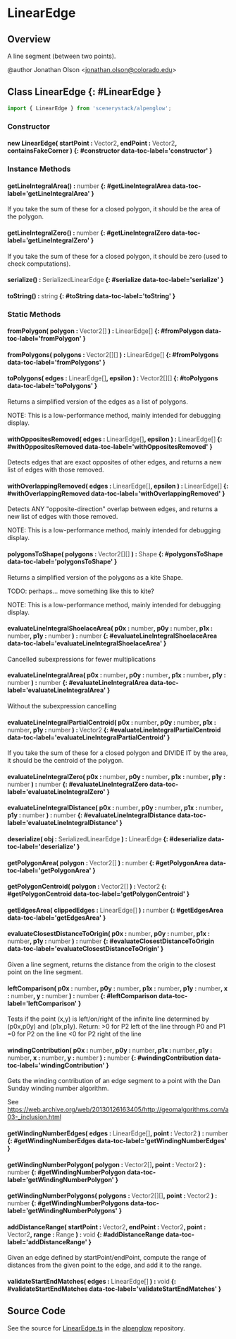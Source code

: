 # LinearEdge

## Overview

A line segment (between two points).

@author Jonathan Olson &lt;jonathan.olson@colorado.edu&gt;

## Class LinearEdge {: #LinearEdge }


```js
import { LinearEdge } from 'scenerystack/alpenglow';
```
### Constructor

#### new LinearEdge( startPoint : <span style="font-weight: 400; opacity: 80%;">Vector2</span>, endPoint : <span style="font-weight: 400; opacity: 80%;">Vector2</span>, containsFakeCorner ) {: #constructor data-toc-label='constructor' }

### Instance Methods

#### getLineIntegralArea() : <span style="font-weight: 400; opacity: 80%;">number</span> {: #getLineIntegralArea data-toc-label='getLineIntegralArea' }

If you take the sum of these for a closed polygon, it should be the area of the polygon.

#### getLineIntegralZero() : <span style="font-weight: 400; opacity: 80%;">number</span> {: #getLineIntegralZero data-toc-label='getLineIntegralZero' }

If you take the sum of these for a closed polygon, it should be zero (used to check computations).

#### serialize() : <span style="font-weight: 400; opacity: 80%;">SerializedLinearEdge</span> {: #serialize data-toc-label='serialize' }

#### toString() : <span style="font-weight: 400; opacity: 80%;">string</span> {: #toString data-toc-label='toString' }

### Static Methods

#### fromPolygon( polygon : <span style="font-weight: 400; opacity: 80%;">Vector2[]</span> ) : <span style="font-weight: 400; opacity: 80%;">LinearEdge[]</span> {: #fromPolygon data-toc-label='fromPolygon' }

#### fromPolygons( polygons : <span style="font-weight: 400; opacity: 80%;">Vector2[][]</span> ) : <span style="font-weight: 400; opacity: 80%;">LinearEdge[]</span> {: #fromPolygons data-toc-label='fromPolygons' }

#### toPolygons( edges : <span style="font-weight: 400; opacity: 80%;">LinearEdge[]</span>, epsilon ) : <span style="font-weight: 400; opacity: 80%;">Vector2[][]</span> {: #toPolygons data-toc-label='toPolygons' }

Returns a simplified version of the edges as a list of polygons.

NOTE: This is a low-performance method, mainly intended for debugging display.

#### withOppositesRemoved( edges : <span style="font-weight: 400; opacity: 80%;">LinearEdge[]</span>, epsilon ) : <span style="font-weight: 400; opacity: 80%;">LinearEdge[]</span> {: #withOppositesRemoved data-toc-label='withOppositesRemoved' }

Detects edges that are exact opposites of other edges, and returns a new list of edges with those removed.

#### withOverlappingRemoved( edges : <span style="font-weight: 400; opacity: 80%;">LinearEdge[]</span>, epsilon ) : <span style="font-weight: 400; opacity: 80%;">LinearEdge[]</span> {: #withOverlappingRemoved data-toc-label='withOverlappingRemoved' }

Detects ANY "opposite-direction" overlap between edges, and returns a new list of edges with those removed.

NOTE: This is a low-performance method, mainly intended for debugging display.

#### polygonsToShape( polygons : <span style="font-weight: 400; opacity: 80%;">Vector2[][]</span> ) : <span style="font-weight: 400; opacity: 80%;">Shape</span> {: #polygonsToShape data-toc-label='polygonsToShape' }

Returns a simplified version of the polygons as a kite Shape.

TODO: perhaps... move something like this to kite?

NOTE: This is a low-performance method, mainly intended for debugging display.

#### evaluateLineIntegralShoelaceArea( p0x : <span style="font-weight: 400; opacity: 80%;">number</span>, p0y : <span style="font-weight: 400; opacity: 80%;">number</span>, p1x : <span style="font-weight: 400; opacity: 80%;">number</span>, p1y : <span style="font-weight: 400; opacity: 80%;">number</span> ) : <span style="font-weight: 400; opacity: 80%;">number</span> {: #evaluateLineIntegralShoelaceArea data-toc-label='evaluateLineIntegralShoelaceArea' }

Cancelled subexpressions for fewer multiplications

#### evaluateLineIntegralArea( p0x : <span style="font-weight: 400; opacity: 80%;">number</span>, p0y : <span style="font-weight: 400; opacity: 80%;">number</span>, p1x : <span style="font-weight: 400; opacity: 80%;">number</span>, p1y : <span style="font-weight: 400; opacity: 80%;">number</span> ) : <span style="font-weight: 400; opacity: 80%;">number</span> {: #evaluateLineIntegralArea data-toc-label='evaluateLineIntegralArea' }

Without the subexpression cancelling

#### evaluateLineIntegralPartialCentroid( p0x : <span style="font-weight: 400; opacity: 80%;">number</span>, p0y : <span style="font-weight: 400; opacity: 80%;">number</span>, p1x : <span style="font-weight: 400; opacity: 80%;">number</span>, p1y : <span style="font-weight: 400; opacity: 80%;">number</span> ) : <span style="font-weight: 400; opacity: 80%;">Vector2</span> {: #evaluateLineIntegralPartialCentroid data-toc-label='evaluateLineIntegralPartialCentroid' }

If you take the sum of these for a closed polygon and DIVIDE IT by the area, it should be the centroid of the
polygon.

#### evaluateLineIntegralZero( p0x : <span style="font-weight: 400; opacity: 80%;">number</span>, p0y : <span style="font-weight: 400; opacity: 80%;">number</span>, p1x : <span style="font-weight: 400; opacity: 80%;">number</span>, p1y : <span style="font-weight: 400; opacity: 80%;">number</span> ) : <span style="font-weight: 400; opacity: 80%;">number</span> {: #evaluateLineIntegralZero data-toc-label='evaluateLineIntegralZero' }

#### evaluateLineIntegralDistance( p0x : <span style="font-weight: 400; opacity: 80%;">number</span>, p0y : <span style="font-weight: 400; opacity: 80%;">number</span>, p1x : <span style="font-weight: 400; opacity: 80%;">number</span>, p1y : <span style="font-weight: 400; opacity: 80%;">number</span> ) : <span style="font-weight: 400; opacity: 80%;">number</span> {: #evaluateLineIntegralDistance data-toc-label='evaluateLineIntegralDistance' }

#### deserialize( obj : <span style="font-weight: 400; opacity: 80%;">SerializedLinearEdge</span> ) : <span style="font-weight: 400; opacity: 80%;">LinearEdge</span> {: #deserialize data-toc-label='deserialize' }

#### getPolygonArea( polygon : <span style="font-weight: 400; opacity: 80%;">Vector2[]</span> ) : <span style="font-weight: 400; opacity: 80%;">number</span> {: #getPolygonArea data-toc-label='getPolygonArea' }

#### getPolygonCentroid( polygon : <span style="font-weight: 400; opacity: 80%;">Vector2[]</span> ) : <span style="font-weight: 400; opacity: 80%;">Vector2</span> {: #getPolygonCentroid data-toc-label='getPolygonCentroid' }

#### getEdgesArea( clippedEdges : <span style="font-weight: 400; opacity: 80%;">LinearEdge[]</span> ) : <span style="font-weight: 400; opacity: 80%;">number</span> {: #getEdgesArea data-toc-label='getEdgesArea' }

#### evaluateClosestDistanceToOrigin( p0x : <span style="font-weight: 400; opacity: 80%;">number</span>, p0y : <span style="font-weight: 400; opacity: 80%;">number</span>, p1x : <span style="font-weight: 400; opacity: 80%;">number</span>, p1y : <span style="font-weight: 400; opacity: 80%;">number</span> ) : <span style="font-weight: 400; opacity: 80%;">number</span> {: #evaluateClosestDistanceToOrigin data-toc-label='evaluateClosestDistanceToOrigin' }

Given a line segment, returns the distance from the origin to the closest point on the line segment.

#### leftComparison( p0x : <span style="font-weight: 400; opacity: 80%;">number</span>, p0y : <span style="font-weight: 400; opacity: 80%;">number</span>, p1x : <span style="font-weight: 400; opacity: 80%;">number</span>, p1y : <span style="font-weight: 400; opacity: 80%;">number</span>, x : <span style="font-weight: 400; opacity: 80%;">number</span>, y : <span style="font-weight: 400; opacity: 80%;">number</span> ) : <span style="font-weight: 400; opacity: 80%;">number</span> {: #leftComparison data-toc-label='leftComparison' }

Tests if the point (x,y) is left/on/right of the infinite line determined by (p0x,p0y) and (p1x,p1y).
Return: &gt;0 for P2 left of the line through P0 and P1
        =0 for P2  on the line
        &lt;0 for P2  right of the line

#### windingContribution( p0x : <span style="font-weight: 400; opacity: 80%;">number</span>, p0y : <span style="font-weight: 400; opacity: 80%;">number</span>, p1x : <span style="font-weight: 400; opacity: 80%;">number</span>, p1y : <span style="font-weight: 400; opacity: 80%;">number</span>, x : <span style="font-weight: 400; opacity: 80%;">number</span>, y : <span style="font-weight: 400; opacity: 80%;">number</span> ) : <span style="font-weight: 400; opacity: 80%;">number</span> {: #windingContribution data-toc-label='windingContribution' }

Gets the winding contribution of an edge segment to a point with the Dan Sunday winding number algorithm.

See https://web.archive.org/web/20130126163405/http://geomalgorithms.com/a03-_inclusion.html

#### getWindingNumberEdges( edges : <span style="font-weight: 400; opacity: 80%;">LinearEdge[]</span>, point : <span style="font-weight: 400; opacity: 80%;">Vector2</span> ) : <span style="font-weight: 400; opacity: 80%;">number</span> {: #getWindingNumberEdges data-toc-label='getWindingNumberEdges' }

#### getWindingNumberPolygon( polygon : <span style="font-weight: 400; opacity: 80%;">Vector2[]</span>, point : <span style="font-weight: 400; opacity: 80%;">Vector2</span> ) : <span style="font-weight: 400; opacity: 80%;">number</span> {: #getWindingNumberPolygon data-toc-label='getWindingNumberPolygon' }

#### getWindingNumberPolygons( polygons : <span style="font-weight: 400; opacity: 80%;">Vector2[][]</span>, point : <span style="font-weight: 400; opacity: 80%;">Vector2</span> ) : <span style="font-weight: 400; opacity: 80%;">number</span> {: #getWindingNumberPolygons data-toc-label='getWindingNumberPolygons' }

#### addDistanceRange( startPoint : <span style="font-weight: 400; opacity: 80%;">Vector2</span>, endPoint : <span style="font-weight: 400; opacity: 80%;">Vector2</span>, point : <span style="font-weight: 400; opacity: 80%;">Vector2</span>, range : <span style="font-weight: 400; opacity: 80%;">Range</span> ) : <span style="font-weight: 400; opacity: 80%;">void</span> {: #addDistanceRange data-toc-label='addDistanceRange' }

Given an edge defined by startPoint/endPoint, compute the range of distances from the given point to the edge, and
add it to the range.

#### validateStartEndMatches( edges : <span style="font-weight: 400; opacity: 80%;">LinearEdge[]</span> ) : <span style="font-weight: 400; opacity: 80%;">void</span> {: #validateStartEndMatches data-toc-label='validateStartEndMatches' }



## Source Code

See the source for [LinearEdge.ts](https://github.com/phetsims/alpenglow/blob/main/js/cag/LinearEdge.ts) in the [alpenglow](https://github.com/phetsims/alpenglow) repository.
